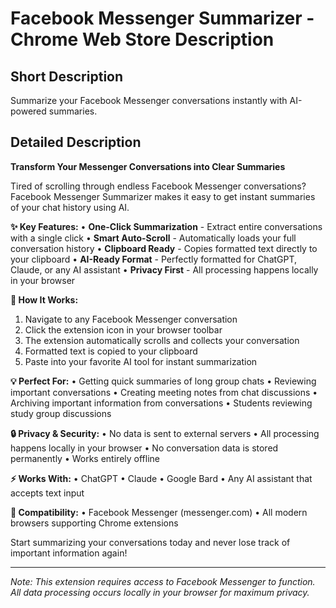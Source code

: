 # Facebook Messenger Summarizer - Chrome Web Store Description

## Short Description
Summarize your Facebook Messenger conversations instantly with AI-powered summaries.

## Detailed Description

**Transform Your Messenger Conversations into Clear Summaries**

Tired of scrolling through endless Facebook Messenger conversations? Facebook Messenger Summarizer makes it easy to get instant summaries of your chat history using AI.

**✨ Key Features:**
• **One-Click Summarization** - Extract entire conversations with a single click
• **Smart Auto-Scroll** - Automatically loads your full conversation history
• **Clipboard Ready** - Copies formatted text directly to your clipboard
• **AI-Ready Format** - Perfectly formatted for ChatGPT, Claude, or any AI assistant
• **Privacy First** - All processing happens locally in your browser

**🚀 How It Works:**
1. Navigate to any Facebook Messenger conversation
2. Click the extension icon in your browser toolbar
3. The extension automatically scrolls and collects your conversation
4. Formatted text is copied to your clipboard
5. Paste into your favorite AI tool for instant summarization

**💡 Perfect For:**
• Getting quick summaries of long group chats
• Reviewing important conversations
• Creating meeting notes from chat discussions
• Archiving important information from conversations
• Students reviewing study group discussions

**🔒 Privacy & Security:**
• No data is sent to external servers
• All processing happens locally in your browser
• No conversation data is stored permanently
• Works entirely offline

**⚡ Works With:**
• ChatGPT
• Claude
• Google Bard
• Any AI assistant that accepts text input

**📱 Compatibility:**
• Facebook Messenger (messenger.com)
• All modern browsers supporting Chrome extensions

Start summarizing your conversations today and never lose track of important information again!

---

*Note: This extension requires access to Facebook Messenger to function. All data processing occurs locally in your browser for maximum privacy.* 